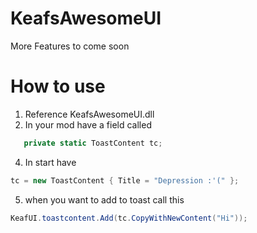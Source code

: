 # KeafsAwesomeUI


More Features to come soon


# How to use
 1. Reference KeafsAwesomeUI.dll
 2. In your mod have a field called
 ```cs
    private static ToastContent tc;
 ```
 4. In start have
 ```cs
 tc = new ToastContent { Title = "Depression :'(" };
 ```
 5. when you want to add to toast call this
 ```cs
 KeafUI.toastcontent.Add(tc.CopyWithNewContent("Hi"));
 ```
